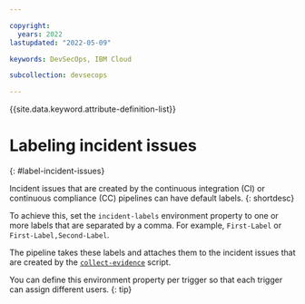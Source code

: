 ```yaml
---

copyright:
  years: 2022
lastupdated: "2022-05-09"

keywords: DevSecOps, IBM Cloud

subcollection: devsecops

---
```


{{site.data.keyword.attribute-definition-list}}

# Labeling incident issues
{: #label-incident-issues}

Incident issues that are created by the continuous integration (CI) or continuous compliance (CC) pipelines can have default labels.
{: shortdesc}

To achieve this, set the `incident-labels` environment property to one or more labels that are separated by a comma. For example, `First-Label` or `First-Label,Second-Label`.

The pipeline takes these labels and attaches them to the incident issues that are created by the [`collect-evidence`](/docs/devsecops?topic=devsecops-devsecops-collect-evidence) script. 

You can define this environment property per trigger so that each trigger can assign different users.
{: tip}
